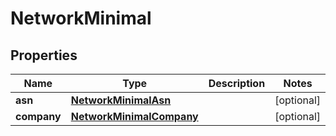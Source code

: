 

# NetworkMinimal


## Properties

| Name | Type | Description | Notes |
|------------ | ------------- | ------------- | -------------|
|**asn** | [**NetworkMinimalAsn**](NetworkMinimalAsn.md) |  |  [optional] |
|**company** | [**NetworkMinimalCompany**](NetworkMinimalCompany.md) |  |  [optional] |




